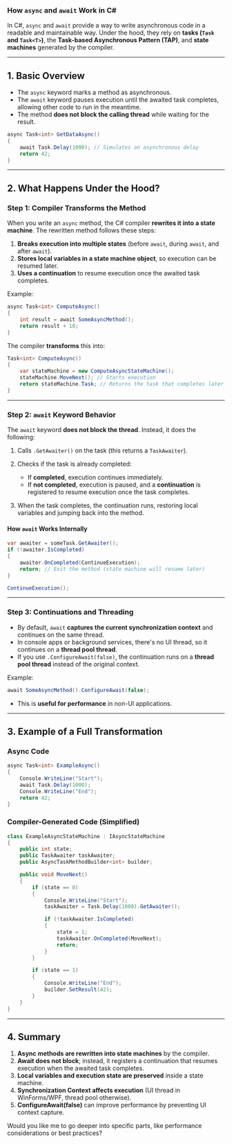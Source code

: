 ### **How `async` and `await` Work in C#**

In C#, `async` and `await` provide a way to write asynchronous code in a readable and maintainable way. Under the hood, they rely on **tasks (`Task` and `Task<T>`)**, the **Task-based Asynchronous Pattern (TAP)**, and **state machines** generated by the compiler.

---

## **1. Basic Overview**

* The `async` keyword marks a method as asynchronous.
* The `await` keyword pauses execution until the awaited task completes, allowing other code to run in the meantime.
* The method **does not block the calling thread** while waiting for the result.

```csharp
async Task<int> GetDataAsync()
{
    await Task.Delay(1000); // Simulates an asynchronous delay
    return 42;
}
```

---

## **2. What Happens Under the Hood?**

### **Step 1: Compiler Transforms the Method**

When you write an `async` method, the C# compiler **rewrites it into a state machine**. The rewritten method follows these steps:

1. **Breaks execution into multiple states** (before `await`, during `await`, and after `await`).
2. **Stores local variables in a state machine object**, so execution can be resumed later.
3. **Uses a continuation** to resume execution once the awaited task completes.

Example:

```csharp
async Task<int> ComputeAsync()
{
    int result = await SomeAsyncMethod();
    return result + 10;
}
```

The compiler **transforms** this into:

```csharp
Task<int> ComputeAsync()
{
    var stateMachine = new ComputeAsyncStateMachine();
    stateMachine.MoveNext(); // Starts execution
    return stateMachine.Task; // Returns the task that completes later
}
```

---

### **Step 2: `await` Keyword Behavior**

The `await` keyword **does not block the thread**. Instead, it does the following:

1. Calls `.GetAwaiter()` on the task (this returns a `TaskAwaiter`).
2. Checks if the task is already completed:

   * If **completed**, execution continues immediately.
   * If **not completed**, execution is paused, and a **continuation** is registered to resume execution once the task completes.
3. When the task completes, the continuation runs, restoring local variables and jumping back into the method.

#### **How `await` Works Internally**

```csharp
var awaiter = someTask.GetAwaiter();
if (!awaiter.IsCompleted)
{
    awaiter.OnCompleted(ContinueExecution);
    return; // Exit the method (state machine will resume later)
}

ContinueExecution();
```

---

### **Step 3: Continuations and Threading**

* By default, `await` **captures the current synchronization context** and continues on the same thread.
* In console apps or background services, there's no UI thread, so it continues on a **thread pool thread**.
* If you use `.ConfigureAwait(false)`, the continuation runs on a **thread pool thread** instead of the original context.

Example:

```csharp
await SomeAsyncMethod().ConfigureAwait(false);
```

* This is **useful for performance** in non-UI applications.

---

## **3. Example of a Full Transformation**

### **Async Code**

```csharp
async Task<int> ExampleAsync()
{
    Console.WriteLine("Start");
    await Task.Delay(1000);
    Console.WriteLine("End");
    return 42;
}
```

### **Compiler-Generated Code (Simplified)**

```csharp
class ExampleAsyncStateMachine : IAsyncStateMachine
{
    public int state;
    public TaskAwaiter taskAwaiter;
    public AsyncTaskMethodBuilder<int> builder;

    public void MoveNext()
    {
        if (state == 0)
        {
            Console.WriteLine("Start");
            taskAwaiter = Task.Delay(1000).GetAwaiter();

            if (!taskAwaiter.IsCompleted)
            {
                state = 1;
                taskAwaiter.OnCompleted(MoveNext);
                return;
            }
        }

        if (state == 1)
        {
            Console.WriteLine("End");
            builder.SetResult(42);
        }
    }
}
```

---

## **4. Summary**

1. **Async methods are rewritten into state machines** by the compiler.
2. **Await does not block**; instead, it registers a continuation that resumes execution when the awaited task completes.
3. **Local variables and execution state are preserved** inside a state machine.
4. **Synchronization Context affects execution** (UI thread in WinForms/WPF, thread pool otherwise).
5. **ConfigureAwait(false)** can improve performance by preventing UI context capture.

Would you like me to go deeper into specific parts, like performance considerations or best practices?
